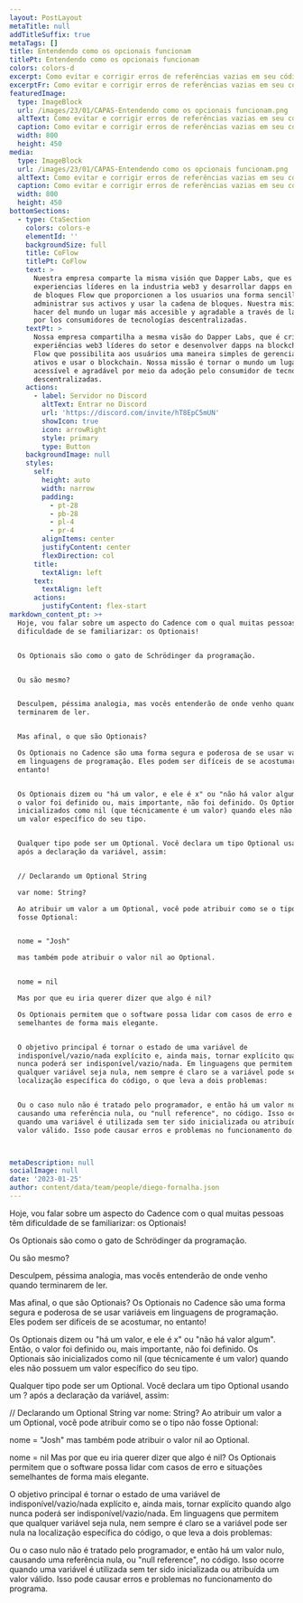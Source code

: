 ```yaml
---
layout: PostLayout
metaTitle: null
addTitleSuffix: true
metaTags: []
title: Entendendo como os opcionais funcionam
titlePt: Entendendo como os opcionais funcionam
colors: colors-d
excerpt: Como evitar e corrigir erros de referências vazias em seu código
excerptFr: Como evitar e corrigir erros de referências vazias em seu código
featuredImage:
  type: ImageBlock
  url: /images/23/01/CAPAS-Entendendo como os opcionais funcionam.png
  altText: Como evitar e corrigir erros de referências vazias em seu código
  caption: Como evitar e corrigir erros de referências vazias em seu código
  width: 800
  height: 450
media:
  type: ImageBlock
  url: /images/23/01/CAPAS-Entendendo como os opcionais funcionam.png
  altText: Como evitar e corrigir erros de referências vazias em seu código
  caption: Como evitar e corrigir erros de referências vazias em seu código
  width: 800
  height: 450
bottomSections:
  - type: CtaSection
    colors: colors-e
    elementId: ''
    backgroundSize: full
    title: CoFlow
    titlePt: CoFlow
    text: >
      Nuestra empresa comparte la misma visión que Dapper Labs, que es crear
      experiencias líderes en la industria web3 y desarrollar dapps en la cadena
      de bloques Flow que proporcionen a los usuarios una forma sencilla de
      administrar sus activos y usar la cadena de bloques. Nuestra misión es
      hacer del mundo un lugar más accesible y agradable a través de la adopción
      por los consumidores de tecnologías descentralizadas.
    textPt: >
      Nossa empresa compartilha a mesma visão do Dapper Labs, que é criar
      experiências web3 líderes do setor e desenvolver dapps na blockchain da
      Flow que possibilita aos usuários uma maneira simples de gerenciar seus
      ativos e usar o blockchain. Nossa missão é tornar o mundo um lugar mais
      acessível e agradável por meio da adoção pelo consumidor de tecnologias
      descentralizadas.
    actions:
      - label: Servidor no Discord
        altText: Entrar no Discord
        url: 'https://discord.com/invite/hT8EpC5mUN'
        showIcon: true
        icon: arrowRight
        style: primary
        type: Button
    backgroundImage: null
    styles:
      self:
        height: auto
        width: narrow
        padding:
          - pt-28
          - pb-28
          - pl-4
          - pr-4
        alignItems: center
        justifyContent: center
        flexDirection: col
      title:
        textAlign: left
      text:
        textAlign: left
      actions:
        justifyContent: flex-start
markdown_content_pt: >+
  Hoje, vou falar sobre um aspecto do Cadence com o qual muitas pessoas têm
  dificuldade de se familiarizar: os Optionais!


  Os Optionais são como o gato de Schrödinger da programação.


  Ou são mesmo?


  Desculpem, péssima analogia, mas vocês entenderão de onde venho quando
  terminarem de ler.


  Mas afinal, o que são Optionais?

  Os Optionais no Cadence são uma forma segura e poderosa de se usar variáveis
  em linguagens de programação. Eles podem ser difíceis de se acostumar, no
  entanto!


  Os Optionais dizem ou "há um valor, e ele é x" ou "não há valor algum". Então,
  o valor foi definido ou, mais importante, não foi definido. Os Optionais são
  inicializados como nil (que técnicamente é um valor) quando eles não possuem
  um valor específico do seu tipo.


  Qualquer tipo pode ser um Optional. Você declara um tipo Optional usando um ?
  após a declaração da variável, assim:


  // Declarando um Optional String

  var nome: String?

  Ao atribuir um valor a um Optional, você pode atribuir como se o tipo não
  fosse Optional:


  nome = "Josh"

  mas também pode atribuir o valor nil ao Optional.


  nome = nil

  Mas por que eu iria querer dizer que algo é nil?

  Os Optionais permitem que o software possa lidar com casos de erro e situações
  semelhantes de forma mais elegante.


  O objetivo principal é tornar o estado de uma variável de
  indisponível/vazio/nada explícito e, ainda mais, tornar explícito quando algo
  nunca poderá ser indisponível/vazio/nada. Em linguagens que permitem que
  qualquer variável seja nula, nem sempre é claro se a variável pode ser nula na
  localização específica do código, o que leva a dois problemas:


  Ou o caso nulo não é tratado pelo programador, e então há um valor nulo,
  causando uma referência nula, ou "null reference", no código. Isso ocorre
  quando uma variável é utilizada sem ter sido inicializada ou atribuída um
  valor válido. Isso pode causar erros e problemas no funcionamento do programa.



metaDescription: null
socialImage: null
date: '2023-01-25'
author: content/data/team/people/diego-fornalha.json
---
```

Hoje, vou falar sobre um aspecto do Cadence com o qual muitas pessoas têm dificuldade de se familiarizar: os Optionais!

Os Optionais são como o gato de Schrödinger da programação.

Ou são mesmo?

Desculpem, péssima analogia, mas vocês entenderão de onde venho quando terminarem de ler.

Mas afinal, o que são Optionais?
Os Optionais no Cadence são uma forma segura e poderosa de se usar variáveis em linguagens de programação. Eles podem ser difíceis de se acostumar, no entanto!

Os Optionais dizem ou "há um valor, e ele é x" ou "não há valor algum". Então, o valor foi definido ou, mais importante, não foi definido. Os Optionais são inicializados como nil (que técnicamente é um valor) quando eles não possuem um valor específico do seu tipo.

Qualquer tipo pode ser um Optional. Você declara um tipo Optional usando um ? após a declaração da variável, assim:

// Declarando um Optional String
var nome: String?
Ao atribuir um valor a um Optional, você pode atribuir como se o tipo não fosse Optional:

nome = "Josh"
mas também pode atribuir o valor nil ao Optional.

nome = nil
Mas por que eu iria querer dizer que algo é nil?
Os Optionais permitem que o software possa lidar com casos de erro e situações semelhantes de forma mais elegante.

O objetivo principal é tornar o estado de uma variável de indisponível/vazio/nada explícito e, ainda mais, tornar explícito quando algo nunca poderá ser indisponível/vazio/nada. Em linguagens que permitem que qualquer variável seja nula, nem sempre é claro se a variável pode ser nula na localização específica do código, o que leva a dois problemas:

Ou o caso nulo não é tratado pelo programador, e então há um valor nulo, causando uma referência nula, ou "null reference", no código. Isso ocorre quando uma variável é utilizada sem ter sido inicializada ou atribuída um valor válido. Isso pode causar erros e problemas no funcionamento do programa.





